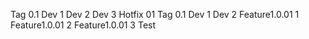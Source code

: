 Tag 0.1
Dev 1
Dev 2
Dev  3
Hotfix 01
Tag 0.1
Dev 1
Dev 2
Feature1.0.01 1
Feature1.0.01 2
Feature1.0.01 3
Test